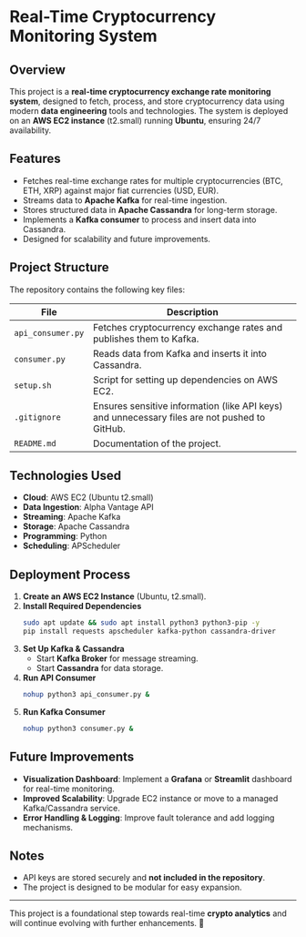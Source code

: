 # Real-Time Cryptocurrency Monitoring System

## Overview
This project is a **real-time cryptocurrency exchange rate monitoring system**, designed to fetch, process, and store cryptocurrency data using modern **data engineering** tools and technologies. The system is deployed on an **AWS EC2 instance** (t2.small) running **Ubuntu**, ensuring 24/7 availability.

## Features
- Fetches real-time exchange rates for multiple cryptocurrencies (BTC, ETH, XRP) against major fiat currencies (USD, EUR).
- Streams data to **Apache Kafka** for real-time ingestion.
- Stores structured data in **Apache Cassandra** for long-term storage.
- Implements a **Kafka consumer** to process and insert data into Cassandra.
- Designed for scalability and future improvements.

## Project Structure
The repository contains the following key files:

| File | Description |
|------|------------|
| `api_consumer.py` | Fetches cryptocurrency exchange rates and publishes them to Kafka. |
| `consumer.py` | Reads data from Kafka and inserts it into Cassandra. |
| `setup.sh` | Script for setting up dependencies on AWS EC2. |
| `.gitignore` | Ensures sensitive information (like API keys) and unnecessary files are not pushed to GitHub. |
| `README.md` | Documentation of the project. |

## Technologies Used
- **Cloud**: AWS EC2 (Ubuntu t2.small)
- **Data Ingestion**: Alpha Vantage API
- **Streaming**: Apache Kafka
- **Storage**: Apache Cassandra
- **Programming**: Python
- **Scheduling**: APScheduler

## Deployment Process
1. **Create an AWS EC2 Instance** (Ubuntu, t2.small).
2. **Install Required Dependencies**
   ```sh
   sudo apt update && sudo apt install python3 python3-pip -y
   pip install requests apscheduler kafka-python cassandra-driver
   ```
3. **Set Up Kafka & Cassandra**
   - Start **Kafka Broker** for message streaming.
   - Start **Cassandra** for data storage.
4. **Run API Consumer**
   ```sh
   nohup python3 api_consumer.py &
   ```
5. **Run Kafka Consumer**
   ```sh
   nohup python3 consumer.py &
   ```

## Future Improvements
- **Visualization Dashboard**: Implement a **Grafana** or **Streamlit** dashboard for real-time monitoring.
- **Improved Scalability**: Upgrade EC2 instance or move to a managed Kafka/Cassandra service.
- **Error Handling & Logging**: Improve fault tolerance and add logging mechanisms.

## Notes
- API keys are stored securely and **not included in the repository**.
- The project is designed to be modular for easy expansion.

---
This project is a foundational step towards real-time **crypto analytics** and will continue evolving with further enhancements. 🚀

